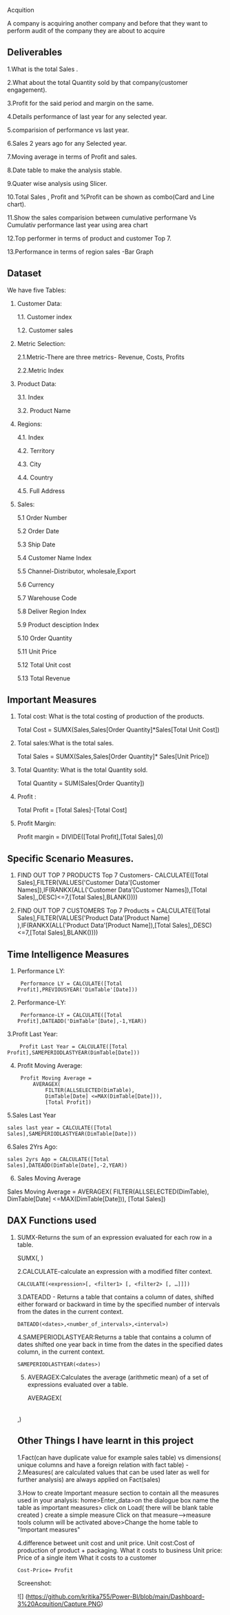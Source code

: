 
Acquition

A company is acquiring another company and before that 
they want to perform audit of the company they are about to acquire


## Deliverables

1.What is the total Sales .

2.What about the total Quantity sold by that company(customer engagement).

3.Profit for the said period and margin on the same.

4.Details performance of last year for any selected year.

5.comparision of performance vs last year.

6.Sales 2 years ago for any Selected year.

7.Moving average in terms of Profit and sales.

8.Date table to make the analysis stable.

9.Quater wise analysis using Slicer.

10.Total Sales , Profit and %Profit can be shown as combo(Card and Line chart).

11.Show the sales comparision between cumulative performane Vs Cumulativ performance last year using area chart

12.Top performer in terms of product and customer Top 7.

13.Performance in terms of region sales -Bar Graph
## Dataset

We have five Tables:
1. Customer Data:

	1.1. Customer index

	1.2. Customer sales

2. Metric Selection: 

	2.1.Metric-There are three metrics- Revenue, Costs, Profits
	
    2.2.Metric Index
3. Product Data:
 	
    3.1. Index
	
    3.2. Product Name
4. Regions:
	
    4.1. Index
	
    4.2. Territory
	
    4.3. City 
	
    4.4. Country
	
    4.5. Full Address
5. Sales:
	
    5.1 Order Number
	
    5.2 Order Date
	
    5.3 Ship Date
	
    5.4 Customer Name Index
	
    5.5 Channel-Distributor, wholesale,Export
	
    5.6 Currency
	
    5.7 Warehouse Code
	
    5.8 Deliver Region Index
	
    5.9 Product desciption Index
	
    5.10 Order Quantity
	
    5.11 Unit Price
	
    5.12 Total Unit cost
	
    5.13 Total Revenue



## Important Measures

1. Total cost: What is the total costing of production of the products.

	Total Cost = SUMX(Sales,Sales[Order Quantity]*Sales[Total Unit Cost])

2. Total sales:What is the total sales. 
	
	Total Sales = SUMX(Sales,Sales[Order Quantity]* Sales[Unit Price])

3. Total Quantity: What is the total Quantity sold.
	
	Total Quantity = SUM(Sales[Order Quantity])

4. Profit : 
	
	Total Profit = [Total Sales]-[Total Cost]  

5. Profit Margin:
    	
	Profit margin = DIVIDE([Total Profit],[Total Sales],0)

## Specific Scenario Measures.


1. FIND OUT TOP 7 PRODUCTS
Top 7 Customers- CALCULATE([Total Sales],FILTER(VALUES('Customer Data'[Customer Names]),IF(RANKX(ALL('Customer Data'[Customer Names]),[Total Sales],,DESC)<=7,[Total Sales],BLANK())))

2. FIND OUT TOP 7 CUSTOMERS
Top 7 Products = CALCULATE([Total Sales],FILTER(VALUES('Product Data'[Product Name] ),IF(RANKX(ALL('Product Data'[Product Name]),[Total Sales],,DESC)<=7,[Total Sales],BLANK())))

## Time Intelligence Measures

1. Performance LY:

 	    Performance LY = CALCULATE([Total Profit],PREVIOUSYEAR('DimTable'[Date]))

2. Performance-LY:

 	    Performance-LY = CALCULATE([Total Profit],DATEADD('DimTable'[Date],-1,YEAR))

3.Profit Last Year:

	    Profit Last Year = CALCULATE([Total Profit],SAMEPERIODLASTYEAR(DimTable[Date]))

4. Profit Moving Average:

	    Profit Moving Average = 
		    AVERAGEX(
    			FILTER(ALLSELECTED(DimTable),
    			DimTable[Date] <=MAX(DimTable[Date])),
    			[Total Profit])
	
5.Sales Last Year
	
	sales last year = CALCULATE([Total Sales],SAMEPERIODLASTYEAR(DimTable[Date]))

6.Sales 2Yrs Ago:

	sales 2yrs Ago = CALCULATE([Total Sales],DATEADD(DimTable[Date],-2,YEAR))
    
6. Sales Moving Average

Sales Moving Average = 
		AVERAGEX(
    			FILTER(ALLSELECTED(DimTable),
    			DimTable[Date] <=MAX(DimTable[Date])),
    			[Total Sales])

## DAX Functions used

1. SUMX-Returns the sum of an expression evaluated for each row in a table.
	
	SUMX(<table>, <expression>)

2.CALCULATE-calculate an expression with a modified filter context.
	
	CALCULATE(<expression>[, <filter1> [, <filter2> [, …]]])

3.DATEADD - Returns a table that contains a column of dates, 
	shifted either forward or backward in time by the specified number of intervals from the dates in the current context.
		
	DATEADD(<dates>,<number_of_intervals>,<interval>)  
      
4.SAMEPERIODLASTYEAR:Returns a table that contains a column of dates shifted one year back in time from the dates in the specified dates column, in the current context.     

	SAMEPERIODLASTYEAR(<dates>)  

5. AVERAGEX:Calculates the average (arithmetic mean) of a set of expressions evaluated over a table.

	AVERAGEX(<table>,<expression>)  
## Other Things I have learnt in this project

1.Fact(can have duplicate value for example sales table) vs dimensions( unique columns  and have a foreign relation with fact table)	-
2.Measures( are calculated values that can be used later as well for further analysis) are always applied on Fact(sales)

3.How to create Important measure section to contain all the measures used in your analysis:
home>Enter_data>on the dialogue box name the table as important measures> click on Load( there will be blank table created )
create a simple measure
Click on that measure-->measure tools column will be activated above>Change the  home table to 	"Important measures"

4.difference betweet unit cost and unit price.
Unit cost:Cost of production of product + packaging. What it costs to business
Unit price: Price of a single item What it costs to a customer

	Cost-Price= Profit

	
Screenshot:
	
![] (https://github.com/kritika755/Power-BI/blob/main/Dashboard-3%20Acquition/Capture.PNG)
	
